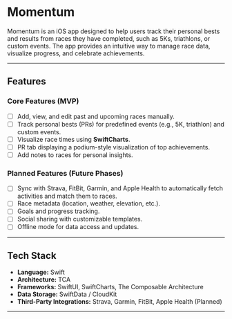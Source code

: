 # Momentum

Momentum is an iOS app designed to help users track their personal bests and results from races they have completed, such as 5Ks, triathlons, or custom events. The app provides an intuitive way to manage race data, visualize progress, and celebrate achievements.

---

## Features

### Core Features (MVP)
- [ ] Add, view, and edit past and upcoming races manually.
- [ ] Track personal bests (PRs) for predefined events (e.g., 5K, triathlon) and custom events.
- [ ] Visualize race times using **SwiftCharts**.
- [ ] PR tab displaying a podium-style visualization of top achievements.
- [ ] Add notes to races for personal insights.

### Planned Features (Future Phases)
- [ ] Sync with Strava, FitBit, Garmin, and Apple Health to automatically fetch activities and match them to races.
- [ ] Race metadata (location, weather, elevation, etc.).
- [ ] Goals and progress tracking.
- [ ] Social sharing with customizable templates.
- [ ] Offline mode for data access and updates.

---

## Tech Stack
- **Language:** Swift
- **Architecture:** TCA
- **Frameworks:** SwiftUI, SwiftCharts, The Composable Architecture
- **Data Storage:** SwiftData / CloudKit
- **Third-Party Integrations:** Strava, Garmin, FitBit, Apple Health (Planned)

---
